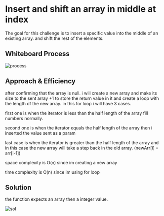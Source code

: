 # Insert and shift an array in middle at index

The goal for this challenge is to insert a specific value into the middle of an existing array. and shift the rest of the elements.

## Whiteboard Process

![process](./images/Screenshot%202023-06-17%20230636.png)

## Approach & Efficiency

after confirming that the array is null. i will create a new array and make its size to the sent array +1 to store the return value in it and create a loop with the length of the new array. in this for loop i will have 3 cases.

first one is when the iterator is less than the half length of the array fill numbers normally.

second one is when the iterator equals the half length of the array then i inserted the value sent as a param

last case is when the iterator is greater than the half length of the array and in this case the new array will take a
step back in the old array. (newArr[i] = arr[i-1])

space complexity is O(n) since im creating a new array

time complexity is O(n) since im using for loop

## Solution

the function expects an array then a integer value.

![sol](./images/Screenshot%202023-06-17%20223924.png)
